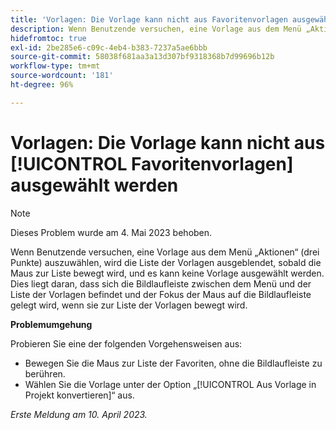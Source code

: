 ```yaml
---
title: 'Vorlagen: Die Vorlage kann nicht aus Favoritenvorlagen ausgewählt werden'
description: Wenn Benutzende versuchen, eine Vorlage aus dem Menü „Aktionen“ (drei Punkte) auszuwählen, wird die Liste der Vorlagen ausgeblendet, sobald die Maus zur Liste bewegt wird, und es kann keine Vorlage ausgewählt werden. Dies liegt daran, dass sich die Bildlaufleiste zwischen dem Menü und der Liste der Vorlagen befindet und der Fokus der Maus auf die Bildlaufleiste gelegt wird, wenn sie zur Liste der Vorlagen bewegt wird.
hidefromtoc: true
exl-id: 2be285e6-c09c-4eb4-b383-7237a5ae6bbb
source-git-commit: 58038f681aa3a13d307bf9318368b7d99696b12b
workflow-type: tm+mt
source-wordcount: '181'
ht-degree: 96%

---
```


# Vorlagen: Die Vorlage kann nicht aus [!UICONTROL Favoritenvorlagen] ausgewählt werden

>[!NOTE]
>
>Dieses Problem wurde am 4. Mai 2023 behoben.

Wenn Benutzende versuchen, eine Vorlage aus dem Menü „Aktionen“ (drei Punkte) auszuwählen, wird die Liste der Vorlagen ausgeblendet, sobald die Maus zur Liste bewegt wird, und es kann keine Vorlage ausgewählt werden. Dies liegt daran, dass sich die Bildlaufleiste zwischen dem Menü und der Liste der Vorlagen befindet und der Fokus der Maus auf die Bildlaufleiste gelegt wird, wenn sie zur Liste der Vorlagen bewegt wird.

**Problemumgehung**

Probieren Sie eine der folgenden Vorgehensweisen aus:

* Bewegen Sie die Maus zur Liste der Favoriten, ohne die Bildlaufleiste zu berühren.
* Wählen Sie die Vorlage unter der Option „[!UICONTROL Aus Vorlage in Projekt konvertieren]“ aus.

_Erste Meldung am 10. April 2023._
